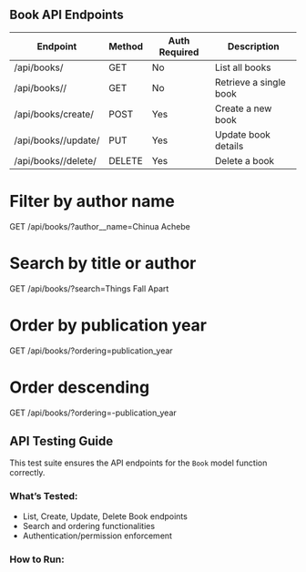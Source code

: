 ## Book API Endpoints

| Endpoint                | Method | Auth Required | Description                |
|-------------------------|--------|---------------|----------------------------|
| /api/books/             | GET    | No            | List all books             |
| /api/books/<id>/        | GET    | No            | Retrieve a single book     |
| /api/books/create/      | POST   | Yes           | Create a new book          |
| /api/books/<id>/update/ | PUT    | Yes           | Update book details        |
| /api/books/<id>/delete/ | DELETE | Yes           | Delete a book              |


# Filter by author name
GET /api/books/?author__name=Chinua Achebe

# Search by title or author
GET /api/books/?search=Things Fall Apart

# Order by publication year
GET /api/books/?ordering=publication_year

# Order descending
GET /api/books/?ordering=-publication_year


## API Testing Guide

This test suite ensures the API endpoints for the `Book` model function correctly.

### What’s Tested:
- List, Create, Update, Delete Book endpoints
- Search and ordering functionalities
- Authentication/permission enforcement

### How to Run:
